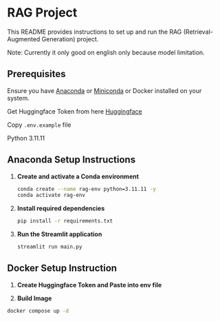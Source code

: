 # RAG Project

This README provides instructions to set up and run the RAG (Retrieval-Augmented Generation) project.

Note: Currently it only good on english only because model limitation.

## Prerequisites

Ensure you have [Anaconda](https://www.anaconda.com/) or [Miniconda](https://docs.conda.io/en/latest/miniconda.html) or Docker installed on your system.

Get Huggingface Token from here [Huggingface](https://huggingface.co/docs/hub/en/security-tokens)

Copy ```.env.example``` file

Python 3.11.11

## Anaconda Setup Instructions

1. **Create and activate a Conda environment**

   ```sh
   conda create --name rag-env python=3.11.11 -y
   conda activate rag-env
   ```

2. **Install required dependencies**

   ```sh
   pip install -r requirements.txt
   ```

3. **Run the Streamlit application**

   ```sh
   streamlit run main.py
   ```

## Docker Setup Instruction

1. **Create Huggingface Token and Paste into env file**


2. **Build Image**
```sh
docker compose up -d
```
   




